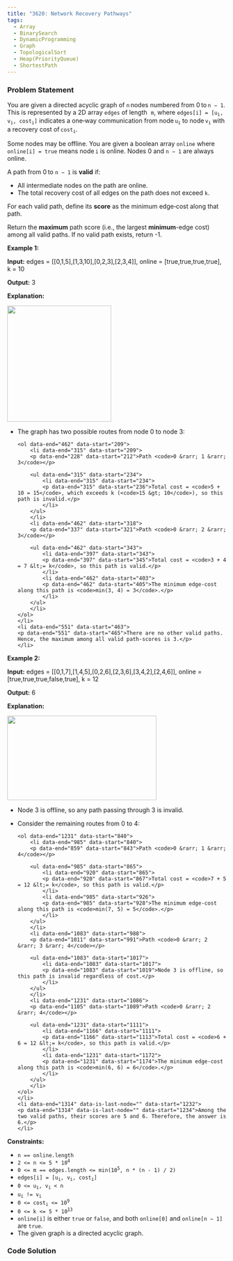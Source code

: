 ```yaml
---
title: "3620: Network Recovery Pathways"
tags:
  - Array
  - BinarySearch
  - DynamicProgramming
  - Graph
  - TopologicalSort
  - Heap(PriorityQueue)
  - ShortestPath
---
```

### Problem Statement

<p data-end="502" data-start="75">You are given a directed acyclic graph of <code>n</code> nodes numbered from 0 to <code>n &minus; 1</code>. This is represented by a 2D array <code data-end="201" data-start="194">edges</code> of length<font face="monospace"> <code>m</code></font>, where <code data-end="255" data-start="227">edges[i] = [u<sub>i</sub>, v<sub>i</sub>, cost<sub>i</sub>]</code> indicates a one‑way communication from node <code data-end="304" data-start="300">u<sub>i</sub></code> to node <code data-end="317" data-start="313">v<sub>i</sub></code> with a recovery cost of <code data-end="349" data-start="342">cost<sub>i</sub></code>.</p>

<p data-end="502" data-start="75">Some nodes may be offline. You are given a boolean array <code data-end="416" data-start="408">online</code> where <code data-end="441" data-start="423">online[i] = true</code> means node <code data-end="456" data-start="453">i</code> is online. Nodes 0 and <code>n &minus; 1</code> are always online.</p>

<p data-end="547" data-start="504">A path from 0 to <code>n &minus; 1</code> is <strong data-end="541" data-start="532">valid</strong> if:</p>

<ul>
	<li>All intermediate nodes on the path are online.</li>
	<li data-end="676" data-start="605">The total recovery cost of all edges on the path does not exceed <code>k</code>.</li>
</ul>

<p data-end="771" data-start="653">For each valid path, define its <strong data-end="694" data-start="685">score</strong> as the minimum edge‑cost along that path.</p>

<p data-end="913" data-start="847">Return the <strong>maximum</strong> path score (i.e., the largest <strong>minimum</strong>-edge cost) among all valid paths. If no valid path exists, return -1.</p>


<p><strong class="example">Example 1:</strong></p>

<div class="example-block">
<p><strong>Input:</strong> <span class="example-io">edges = [[0,1,5],[1,3,10],[0,2,3],[2,3,4]], online = [true,true,true,true], k = 10</span></p>

<p><strong>Output:</strong> <span class="example-io">3</span></p>

<p><strong>Explanation:</strong></p>

<p><img alt="" src="https://assets.leetcode.com/uploads/2025/06/06/graph-10.png" style="width: 239px; height: 267px;" /></p>

<ul data-end="551" data-start="146">
	<li data-end="462" data-start="146">
	<p data-end="206" data-start="148">The graph has two possible routes from node 0 to node 3:</p>

	<ol data-end="462" data-start="209">
		<li data-end="315" data-start="209">
		<p data-end="228" data-start="212">Path <code>0 &rarr; 1 &rarr; 3</code></p>

		<ul data-end="315" data-start="234">
			<li data-end="315" data-start="234">
			<p data-end="315" data-start="236">Total cost = <code>5 + 10 = 15</code>, which exceeds k (<code>15 &gt; 10</code>), so this path is invalid.</p>
			</li>
		</ul>
		</li>
		<li data-end="462" data-start="318">
		<p data-end="337" data-start="321">Path <code>0 &rarr; 2 &rarr; 3</code></p>

		<ul data-end="462" data-start="343">
			<li data-end="397" data-start="343">
			<p data-end="397" data-start="345">Total cost = <code>3 + 4 = 7 &lt;= k</code>, so this path is valid.</p>
			</li>
			<li data-end="462" data-start="403">
			<p data-end="462" data-start="405">The minimum edge‐cost along this path is <code>min(3, 4) = 3</code>.</p>
			</li>
		</ul>
		</li>
	</ol>
	</li>
	<li data-end="551" data-start="463">
	<p data-end="551" data-start="465">There are no other valid paths. Hence, the maximum among all valid path‐scores is 3.</p>
	</li>
</ul>
</div>

<p><strong class="example">Example 2:</strong></p>

<div class="example-block">
<p><strong>Input:</strong> <span class="example-io">edges = [[0,1,7],[1,4,5],[0,2,6],[2,3,6],[3,4,2],[2,4,6]], online = [true,true,true,false,true], k = 12</span></p>

<p><strong>Output:</strong> <span class="example-io">6</span></p>

<p><strong>Explanation:</strong></p>

<p><img alt="" src="https://assets.leetcode.com/uploads/2025/06/06/graph-11.png" style="width: 343px; height: 194px;" /></p>

<ul>
	<li data-end="790" data-start="726">
	<p data-end="790" data-start="728">Node 3 is offline, so any path passing through 3 is invalid.</p>
	</li>
	<li data-end="1231" data-start="791">
	<p data-end="837" data-start="793">Consider the remaining routes from 0 to 4:</p>

	<ol data-end="1231" data-start="840">
		<li data-end="985" data-start="840">
		<p data-end="859" data-start="843">Path <code>0 &rarr; 1 &rarr; 4</code></p>

		<ul data-end="985" data-start="865">
			<li data-end="920" data-start="865">
			<p data-end="920" data-start="867">Total cost = <code>7 + 5 = 12 &lt;= k</code>, so this path is valid.</p>
			</li>
			<li data-end="985" data-start="926">
			<p data-end="985" data-start="928">The minimum edge‐cost along this path is <code>min(7, 5) = 5</code>.</p>
			</li>
		</ul>
		</li>
		<li data-end="1083" data-start="988">
		<p data-end="1011" data-start="991">Path <code>0 &rarr; 2 &rarr; 3 &rarr; 4</code></p>

		<ul data-end="1083" data-start="1017">
			<li data-end="1083" data-start="1017">
			<p data-end="1083" data-start="1019">Node 3 is offline, so this path is invalid regardless of cost.</p>
			</li>
		</ul>
		</li>
		<li data-end="1231" data-start="1086">
		<p data-end="1105" data-start="1089">Path <code>0 &rarr; 2 &rarr; 4</code></p>

		<ul data-end="1231" data-start="1111">
			<li data-end="1166" data-start="1111">
			<p data-end="1166" data-start="1113">Total cost = <code>6 + 6 = 12 &lt;= k</code>, so this path is valid.</p>
			</li>
			<li data-end="1231" data-start="1172">
			<p data-end="1231" data-start="1174">The minimum edge‐cost along this path is <code>min(6, 6) = 6</code>.</p>
			</li>
		</ul>
		</li>
	</ol>
	</li>
	<li data-end="1314" data-is-last-node="" data-start="1232">
	<p data-end="1314" data-is-last-node="" data-start="1234">Among the two valid paths, their scores are 5 and 6. Therefore, the answer is 6.</p>
	</li>
</ul>
</div>


<p><strong>Constraints:</strong></p>

<ul>
	<li data-end="42" data-start="20"><code data-end="40" data-start="20">n == online.length</code></li>
	<li data-end="63" data-start="45"><code data-end="61" data-start="45">2 &lt;= n &lt;= 5 * 10<sup>4</sup></code></li>
	<li data-end="102" data-start="66"><code data-end="100" data-start="66">0 &lt;= m == edges.length &lt;= </code><code>min(10<sup>5</sup>, n * (n - 1) / 2)</code></li>
	<li data-end="102" data-start="66"><code data-end="127" data-start="105">edges[i] = [u<sub>i</sub>, v<sub>i</sub>, cost<sub>i</sub>]</code></li>
	<li data-end="151" data-start="132"><code data-end="149" data-start="132">0 &lt;= u<sub>i</sub>, v<sub>i</sub> &lt; n</code></li>
	<li data-end="166" data-start="154"><code data-end="164" data-start="154">u<sub>i</sub> != v<sub>i</sub></code></li>
	<li data-end="191" data-start="169"><code data-end="189" data-start="169">0 &lt;= cost<sub>i</sub> &lt;= 10<sup>9</sup></code></li>
	<li data-end="213" data-start="194"><code data-end="211" data-start="194">0 &lt;= k &lt;= 5 * 10<sup>13</sup></code></li>
	<li data-end="309" data-start="216"><code data-end="227" data-start="216">online[i]</code> is either <code data-end="244" data-is-only-node="" data-start="238">true</code> or <code data-end="255" data-start="248">false</code>, and both <code data-end="277" data-start="266">online[0]</code> and <code data-end="295" data-start="282">online[n &minus; 1]</code> are <code data-end="306" data-start="300">true</code>.</li>
	<li data-end="362" data-is-last-node="" data-start="312">The given graph is a directed acyclic graph.</li>
</ul>


### Code Solution

```python

```

